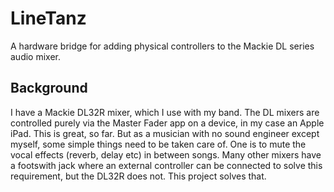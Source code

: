 # LineTanz

A hardware bridge for adding physical controllers to the Mackie DL series audio mixer.

## Background

I have a Mackie DL32R mixer, which I use with my band. The DL mixers are controlled purely via the Master Fader app on a device, in my case an Apple iPad. This is great, so far. But as a musician with no sound engineer except myself, some simple things need to be taken care of. One is to mute the vocal effects (reverb, delay etc) in between songs. Many other mixers have a footswith jack where an external controller can be connected to solve this requirement, but the DL32R does not. This project solves that.